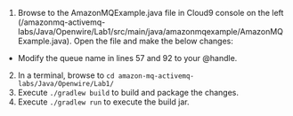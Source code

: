 1. Browse to the AmazonMQExample.java file in Cloud9 console on the left (/amazonmq-activemq-labs/Java/Openwire/Lab1/src/main/java/amazonmqexample/AmazonMQExample.java). Open the file and make the below changes: 

* Modify the queue name in lines 57 and 92 to your @handle.

2. In a terminal, browse to `cd amazon-mq-activemq-labs/Java/Openwire/Lab1/`
3. Execute `./gradlew build` to build and package the changes.
4. Execute `./gradlew run` to execute the build jar.
